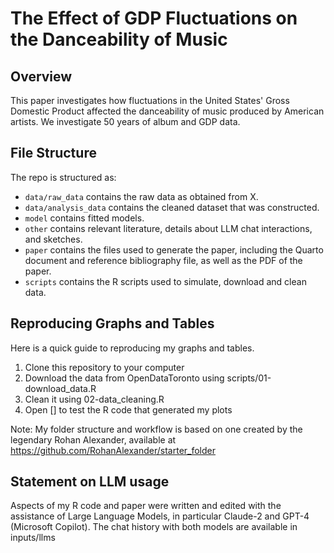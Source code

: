 # The Effect of GDP Fluctuations on the Danceability of Music 

## Overview

This paper investigates how fluctuations in the United States' Gross Domestic Product affected the danceability of music produced by American artists. We investigate 50 years of album and GDP data. 

## File Structure

The repo is structured as:

-   `data/raw_data` contains the raw data as obtained from X.
-   `data/analysis_data` contains the cleaned dataset that was constructed.
-   `model` contains fitted models. 
-   `other` contains relevant literature, details about LLM chat interactions, and sketches.
-   `paper` contains the files used to generate the paper, including the Quarto document and reference bibliography file, as well as the PDF of the paper. 
-   `scripts` contains the R scripts used to simulate, download and clean data.

## Reproducing Graphs and Tables
Here is a quick guide to reproducing my graphs and tables.

1. Clone this repository to your computer
2. Download the data from OpenDataToronto using scripts/01-download_data.R
3. Clean it using 02-data_cleaning.R
4. Open [] to test the R code that generated my plots
   
Note: My folder structure and workflow is based on one created by the legendary Rohan Alexander, available at https://github.com/RohanAlexander/starter_folder

## Statement on LLM usage

Aspects of my R code and paper were written and edited with the assistance of Large Language Models, in particular Claude-2 and GPT-4 (Microsoft Copilot). The chat history with both models are available in inputs/llms

